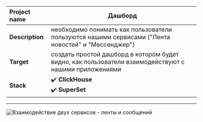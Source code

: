 Project name        |	  Дашборд      |
:---                |---        |
**Description**     |   необходимо понимать как пользователи пользуются нашими сервисами ("Лента новостей" и "Мессенджер")      |
**Target**          |   создать простой дашборд в котором будет видно, как пользователи взаимодействуют с нашими приложениями        |
**Stack**           |  :heavy_check_mark: **ClickHouse** </br> :heavy_check_mark: **SuperSet**         |

--- 
![Взаимодействие двух сервисов - ленты и сообщений](https://user-images.githubusercontent.com/110673529/231429726-97c6881f-1f0e-473d-b1b1-bcb67e8ef018.png)
